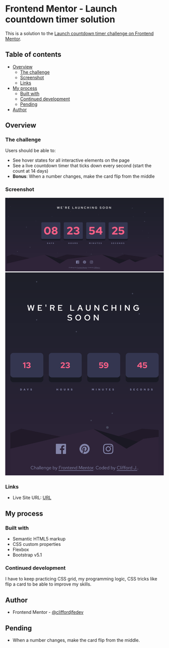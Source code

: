 # Frontend Mentor - Launch countdown timer solution

This is a solution to the [Launch countdown timer challenge on Frontend Mentor](https://www.frontendmentor.io/challenges/launch-countdown-timer-N0XkGfyz-).

## Table of contents

- [Overview](#overview)
  - [The challenge](#the-challenge)
  - [Screenshot](#screenshot)
  - [Links](#links)
- [My process](#my-process)
  - [Built with](#built-with)
  - [Continued development](#continued-development)
  - [Pending](#Pending)
- [Author](#author)

## Overview

### The challenge

Users should be able to:

- See hover states for all interactive elements on the page
- See a live countdown timer that ticks down every second (start the count at 14 days)
- **Bonus**: When a number changes, make the card flip from the middle

### Screenshot

![](./screenshots/desktop-screenshot.png)
![](./screenshots/mobile-screenshot.png)

### Links

- Live Site URL: [URL](https://launch-countdown-timer-main-cliffordjfedev.vercel.app/)

## My process

### Built with

- Semantic HTML5 markup
- CSS custom properties
- Flexbox
- Bootstrap v5.1


### Continued development

I have to keep practicing CSS grid, my programming logic, CSS tricks like flip a card to be able to improve my skills.


## Author
- Frontend Mentor - [@cliffordjfedev](https://www.frontendmentor.io/profile/cliffordjfedev)


## Pending

- When a number changes, make the card flip from the middle.


